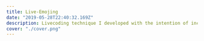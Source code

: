 ```yaml
---
title: Live-Emojing
date: "2019-05-28T22:40:32.169Z"
description: Livecoding technique I developed with the intention of including the audience in the performance. Spectators input  patterns in an intuitive manner by sending series of emojis via social networks.
cover: "./cover.png"
---
```

